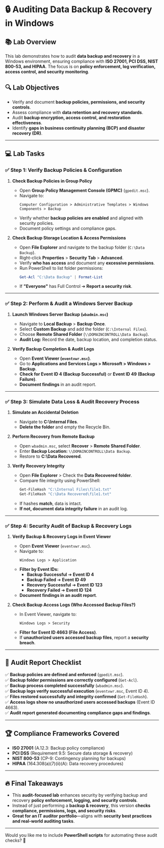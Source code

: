 # 🔒 Auditing Data Backup & Recovery in Windows

## **📚 Lab Overview**
This lab demonstrates how to audit **data backup and recovery** in a Windows environment, ensuring compliance with **ISO 27001, PCI DSS, NIST 800-53, and HIPAA**. The focus is on **policy enforcement, log verification, access control, and security monitoring**.

## **🔍 Lab Objectives**
- Verify and document **backup policies, permissions, and security controls**.
- Assess compliance with **data retention and recovery standards**.
- Audit **backup encryption, access control, and restoration effectiveness**.
- Identify **gaps in business continuity planning (BCP) and disaster recovery (DR)**.

---

## **💻 Lab Tasks**

### **✅ Step 1: Verify Backup Policies & Configuration**
1. **Check Backup Policies in Group Policy**
   - Open **Group Policy Management Console (GPMC)** (`gpedit.msc`).
   - Navigate to:
     ```
     Computer Configuration > Administrative Templates > Windows Components > Backup
     ```
   - Verify whether **backup policies are enabled** and aligned with security policies.
   - Document policy settings and compliance gaps.

2. **Check Backup Storage Location & Access Permissions**
   - Open **File Explorer** and navigate to the backup folder (`C:\Data Backup`).
   - Right-click **Properties** > **Security Tab** > **Advanced**.
   - Verify **who has access** and document any **excessive permissions**.
   - Run PowerShell to list folder permissions:
     ```powershell
     Get-Acl "C:\Data Backup" | Format-List
     ```
   - If **"Everyone"** has Full Control ➔ **Report a security risk**.

---

### **✅ Step 2: Perform & Audit a Windows Server Backup**
1. **Launch Windows Server Backup (`wbadmin.msc`)**
   - Navigate to **Local Backup** > **Backup Once**.
   - Select **Custom Backup** and add the folder (`C:\Internal Files`).
   - Choose **Remote Shared Folder** (`\\DOMAINCONTROLL\Data Backup`).
   - **Audit Log:** Record the date, backup location, and completion status.

2. **Verify Backup Completion & Audit Logs**
   - Open **Event Viewer (`eventvwr.msc`)**.
   - Go to **Applications and Services Logs > Microsoft > Windows > Backup**.
   - **Check for Event ID 4 (Backup Successful)** or **Event ID 49 (Backup Failure)**.
   - **Document findings** in an audit report.

---

### **✅ Step 3: Simulate Data Loss & Audit Recovery Process**
1. **Simulate an Accidental Deletion**
   - Navigate to **C:\Internal Files**.
   - **Delete the folder** and empty the Recycle Bin.

2. **Perform Recovery from Remote Backup**
   - Open `wbadmin.msc`, select **Recover** > **Remote Shared Folder**.
   - Enter **Backup Location:** `\\DOMAINCONTROLL\Data Backup`.
   - Restore to **C:\Data Recovered**.

3. **Verify Recovery Integrity**
   - Open **File Explorer** > Check the **Data Recovered folder**.
   - Compare file integrity using PowerShell:
     ```powershell
     Get-FileHash "C:\Internal Files\file1.txt"
     Get-FileHash "C:\Data Recovered\file1.txt"
     ```
   - If hashes **match**, data is intact.
   - **If not, document data integrity failure** in an audit log.

---

### **✅ Step 4: Security Audit of Backup & Recovery Logs**
1. **Verify Backup & Recovery Logs in Event Viewer**
   - Open **Event Viewer** (`eventvwr.msc`).
   - Navigate to:
     ```
     Windows Logs > Application
     ```
   - **Filter by Event IDs:**
     - **Backup Successful** ➔ **Event ID 4**
     - **Backup Failed** ➔ **Event ID 49**
     - **Recovery Successful** ➔ **Event ID 123**
     - **Recovery Failed** ➔ **Event ID 124**
   - **Document findings in an audit report**.

2. **Check Backup Access Logs (Who Accessed Backup Files?)**
   - In Event Viewer, navigate to:
     ```
     Windows Logs > Security
     ```
   - **Filter for Event ID 4663 (File Access)**.
   - If **unauthorized users accessed backup files**, report a **security breach**.

---

## **📝 Audit Report Checklist**
✅ **Backup policies are defined and enforced** (`gpedit.msc`).  
✅ **Backup folder permissions are correctly configured** (`Get-Acl`).  
✅ **Backup process completed successfully** (`wbadmin.msc`).  
✅ **Backup logs verify successful execution** (`eventvwr.msc`, Event ID 4).  
✅ **Files restored successfully and integrity confirmed** (`Get-FileHash`).  
✅ **Access logs show no unauthorized users accessed backups** (Event ID 4663).  
✅ **Audit report generated documenting compliance gaps and findings**.

---

## **🏆 Compliance Frameworks Covered**
- **ISO 27001** (A.12.3: Backup policy compliance)  
- **PCI DSS** (Requirement 9.5: Secure data storage & recovery)  
- **NIST 800-53** (CP-9: Contingency planning for backups)  
- **HIPAA** (164.308(a)(7)(ii)(A): Data recovery procedures)  

---

## **🔥 Final Takeaways**
- This **audit-focused lab** enhances security by verifying backup and recovery **policy enforcement, logging, and security controls**.
- Instead of just performing a **backup & recovery**, this version **checks compliance, permissions, logs, and security risks**.
- **Great for an IT auditor portfolio**—aligns with **security best practices and real-world auditing tasks**.

---

Would you like me to include **PowerShell scripts** for automating these audit checks? 🚀
